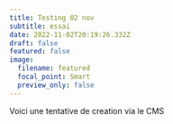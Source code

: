 ```yaml
---
title: Testing 02 nov
subtitle: essai
date: 2022-11-02T20:19:26.332Z
draft: false
featured: false
image:
  filename: featured
  focal_point: Smart
  preview_only: false
---
```

Voici une tentative de creation via le CMS